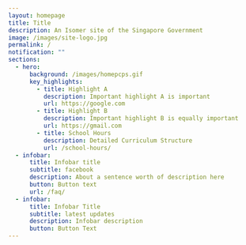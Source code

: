 ```yaml
---
layout: homepage
title: Title
description: An Isomer site of the Singapore Government
image: /images/site-logo.jpg
permalink: /
notification: ""
sections:
  - hero:
      background: /images/homepcps.gif
      key_highlights:
        - title: Highlight A
          description: Important highlight A is important
          url: https://google.com
        - title: Highlight B
          description: Important highlight B is equally important
          url: https://gmail.com
        - title: School Hours
          description: Detailed Curriculum Structure
          url: /school-hours/
  - infobar:
      title: Infobar title
      subtitle: facebook
      description: About a sentence worth of description here
      button: Button text
      url: /faq/
  - infobar:
      title: Infobar Title
      subtitle: latest updates
      description: Infobar description
      button: Button Text
---
```

